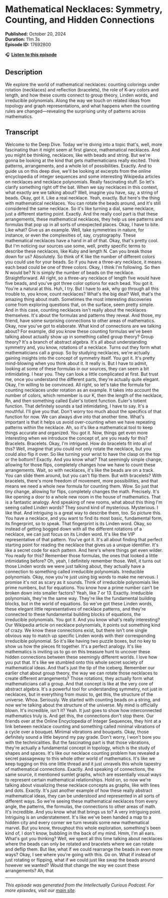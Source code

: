 # Mathematical Necklaces: Symmetry, Counting, and Hidden Connections

**Published:** October 20, 2024  
**Duration:** 11m 3s  
**Episode ID:** 17692800

🎧 **[Listen to this episode](https://intellectuallycurious.buzzsprout.com/2529712/episodes/17692800-mathematical-necklaces-symmetry-counting-and-hidden-connections)**

## Description

We explore the world of mathematical necklaces: counting colorings under rotation (necklaces) and reflection (bracelets), the role of K-ary colors and length, and how these counts connect to group theory, Linden words, and irreducible polynomials. Along the way we touch on related ideas from topology and graph representations, and what happens when the counting rules are changed—revealing the surprising unity of patterns across mathematics.

## Transcript

Welcome to the Deep Dive. Today we're diving into a topic that's, well, more fascinating than it might seem at first glance, mathematical necklaces. And you might be thinking, necklaces, like with beads and string. But we're gonna be looking at the kind that gets mathematicians really excited. Think patterns, arrangements, and a whole lot of possibilities. Exactly. And to guide us on this deep dive, we'll be looking at excerpts from the online encyclopedia of integer sequences and some interesting Wikipedia articles on necklaces and necklace polynomials. Really fascinating stuff. So let's clarify something right off the bat. When we say necklaces in this context, what exactly are we talking about? Well, imagine you have, say, a string of beads. Okay, got it. Like a real necklace. Yeah, exactly. But here's the thing with mathematical necklaces. You can rotate the beads around, and it's still considered the same necklace. So it's like turning a dial, same necklace, just a different starting point. Exactly. And the really cool part is that these arrangements, these mathematical necklaces, they help us see patterns and formulas that pop up in all sorts of unexpected places. Okay, I have to bite. Like what? Give us an example. Well, take symmetries in nature, for instance, or even the complexities of, say, cryptography. These mathematical necklaces have a hand in all of that. Okay, that's pretty cool. But I'm noticing our sources use some, well, pretty specific terms to describe these necklaces, like Kuby and length N. Can you break those down for us? Absolutely. So think of K like the number of different colors you could use for your beads. So if you have a three-ary necklace, it means each bead could be one of three colors. Okay, I think I'm following. So then N would be? N is simply the number of beads on the necklace. Straightforward. All right, so a three-ary necklace of length five would have five beads, and you've got three color options for each bead. You got it. You're a natural at this. Huh, I try. But I have to ask, why go through all this trouble to, you know, count necklaces? What's the big deal? Well, that's the amazing thing about math. Sometimes the most interesting discoveries come from exploring questions that, on the surface, seem pretty simple. And in this case, counting necklaces isn't really about the necklaces themselves. It's about the formulas and patterns they reveal. And those, my friend, have some surprising connections to other areas of mathematics. Okay, now you've got to elaborate. What kind of connections are we talking about? For example, did you know these counting formulas we've been talking about actually show up in something called group theory? Group theory? It's a branch of abstract algebra. It's all about understanding symmetry and, you know, rotations of a necklace. Turns out they form what mathematicians call a group. So by studying necklaces, we're actually gaining insights into the concept of symmetry itself. You got it. It's pretty mind-blowing when you think about it. It really is. But I have to admit, looking at some of these formulas in our sources, they can seem a bit intimidating. I hear you. They can look a little complicated at first. But trust me, once you understand the different parts, they're actually quite elegant. Okay, I'm willing to be convinced. All right, so let's take the formula for counting necklaces under rotation as an example. It takes into account the number of colors, which remember is our K, then the length of the necklace, Rn, and then something called Euler's totient function. Euler's totient function. That definitely sounds a tad intimidating, I have to say. It's a mouthful. I'll give you that. Don't worry too much about the specifics of that function for now. We can always dive into that another time. What's important is that it helps us avoid over-counting when we have repeating patterns within the necklace. Ah, so it's like a mathematical tool to keep things accurate and organized. You got it. Now, things get even more interesting when we introduce the concept of, are you ready for this? Bracelets. Bracelets. Okay, I'm intrigued. How do bracelets fit into all of this? Well, imagine that you could not only rotate the necklace, but you could also flip it over. So like turning your wrist to have the clasp on the top or the bottom? Exactly. And you know what? That seemingly simple change, allowing for those flips, completely changes how we have to count these arrangements. Wait, so with necklaces, it's like the beads are on a track. You can slide them around, but you can't flip them. But with bracelets? With bracelets, there's more freedom of movement, more possibilities, and that means we need a whole new formula for counting them. Wow. So just that tiny change, allowing for flips, completely changes the math. Precisely. It's like opening a door to a whole new room in the house of mathematics. That is a fantastic analogy. And speaking of new rooms, what about this thing I'm seeing called Linden words? They sound kind of mysterious. Mysterious. I like that. And intriguing is a great way to describe them, too. So picture this. You have a necklace, and you want to find its most basic, fundamental form, its fingerprint, so to speak. That fingerprint is its Linden word. Okay, so instead of getting bogged down with all the different rotations of a necklace, we can just focus on its Linden word. It's like the VIP representative of that pattern. You've got it. It's all about finding that perfect starting point for reading the necklace that gives us a unique identifier. It's like a secret code for each pattern. And here's where things get even wilder. You ready for this? Remember those formulas, the ones that looked a little intimidating before? Oh, yeah, I definitely remember those. Well, it turns out those Linden words we were just talking about, they actually have a connection to something called irreducible polynomials. Irreducible polynomials. Okay, now you're just using big words to make me nervous. I promise it's not as scary as it sounds. Think of irreducible polynomials like prime numbers, but for equations. You know how a prime number can't be broken down into smaller factors? Yeah, like 7 or 13. Exactly. Irreducible polynomials, they're the same way. They're like the fundamental building blocks, but in the world of equations. So we've got these Linden words, these elegant little representatives of necklace patterns, and they're connected to these fundamental building blocks of equations, the irreducible polynomials. You got it. And you know what's really interesting? Our Wikipedia article on necklace polynomials, it points out something kind of crazy. We know these connections exist, but there isn't one single obvious way to match up specific Linden words with their corresponding irreducible polynomial. So it's like having two puzzle boxes, but no key to show us how the pieces fit together. It's a perfect analogy. It's like mathematics is inviting us to go on this treasure hunt to uncover these hidden connections between these seemingly different worlds. I love how you put that. It's like we stumbled onto this whole secret society of mathematical ideas. And that's just the tip of the iceberg. Remember our earlier chat about group theory, the way we can rotate those necklaces to create different arrangements? Those rotations, they actually form what mathematicians call a group. And that concept is like at the very core of abstract algebra. It's a powerful tool for understanding symmetry, not just in necklaces, but in everything from music to, get this, the structure of the universe. Whoa. Seriously. We started with counting beads on a string, and now we're talking about the structure of the universe. My mind is officially blown. It's incredible, isn't it? Yeah. It just goes to show how interconnected mathematics truly is. And get this, the connections don't stop there. Our friends over at the Online Encyclopedia of Integer Sequences, they hint at a link between necklace counting and something called minimal vibrations of a cycle over a bouquet. Minimal vibrations and bouquets. Okay, those definitely sound a little beyond my pay grade. Don't worry, I won't bore you with the technicalities. But the fascinating part is that those vibrations, they're actually a fundamental concept in topology, which is the study of shapes and spaces. It's like our necklace counting problem has revealed a secret passageway to this whole other world of mathematics. It's like we keep tugging on this one little thread and it just unravels this whole tapestry of mathematical connections. Exactly. And speaking of connections, the same source, it mentioned sumlet graphs, which are essentially visual ways to represent certain mathematical relationships. Hold on, so now we're talking about visualizing these necklace concepts as graphs, like with lines and dots. Exactly. It's just another example of how these really abstract mathematical ideas, they can be understood and represented in all sorts of different ways. So we're seeing these mathematical necklaces from every angle, the patterns, the formulas, the connections to other areas of math. It's incredible. And you know what that brings us to? A very intriguing point. Intriguing is an understatement. It's like we've been handed a map to a hidden city and every corner we turn reveals some new mathematical marvel. But you know, throughout this whole exploration, something's been kind of, I don't know, bubbling in the back of my mind. Hmm, I'm all ears. What's got you thinking? Well, we spent all this time talking about necklaces where the beads can only be rotated and bracelets where we can rotate and deflip them. But like, what if we could rearrange the beads in even more ways? Okay, I see where you're going with this. Go on. What if instead of just rotating or flipping, what if we could just like swap the beads around however we wanted? Would that change the way we count these arrangements? Ah, that

---
*This episode was generated from the Intellectually Curious Podcast. For more episodes, visit our [main site](https://intellectuallycurious.buzzsprout.com).*
